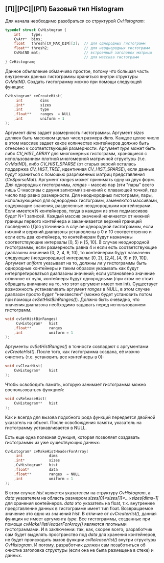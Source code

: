 ## [П]|[РС]|(РП) Базовый тип Histogram

Для начала необходимо разобраться со структурой *CvHistogram*:

```cpp
typedef struct CvHistogram {
    int     type;
    CvArr*  bins;
    float   thresh[CV_MAX_DIM][2];  // для однородных гистограмм
    float** thresh2;                // для неоднородных гистограмм
    CvMatND mat;                    // встроенный заголовок матрицы
                                    // для массива гистограмм
} CvHistogram;
```

Данное объявление обманчиво простое, потому что большая часть внутренних данных гистограммы храниться внутри структуры *CvMatND*. Создать гистограмму можно при помощи следующей функции:

```cpp
CvHistogram* cvCreateHist(
     int        dims
    ,int*       sizes
    ,int        type
    ,float**    ranges  = NULL
    ,int        uniform = 1
);
```

Аргумент *dims* задает размерность гистограммы. Аргумент *sizes* должен быть массивом целых чисел размера *dims*. Каждое целое число в этом массиве задает какое количество контейнеров должно быть отнесено к соответствующей размерности. Аргумент *type* может быть либо *CV_HIST_ARRAY* для многомерных гистограмм, хранящиеся с использованием плотной многомерной матричной структуры (т.е. *CvMatND*), либо *CV_HIST_SPARSE* (от старых версий осталась поддержка *CV_HIST_TREE*, идентичная *CV_HIST_SPARSE*), если данные будут храниться с помощью разряженных матриц представления (*CvSparseMat*). Аргумент *ranges* может принимать одну из двух форм. Для однородных гистограммы, *ranges* - массив пар (эти "пары" всего лишь C-массивы с двумя записями) значений с плавающей точкой, где число пар равно размерности. Для неоднородных гистограмм, пары, использующиеся для однородных гистограмм, заменяются массивами, содержащие значения, разделенные неоднородными контейнерами. Если имеется N контейнеров, тогда в каждом из этих подмассивов будет N+1 записей. Каждый массив значений начинается от нижней границы первого контейнера и заканчивается верхней границей последнего (Для уточнения: в случае однородной гистограммы, если нижний и верхний диапазоны установлены в 0 и 10 соответственно и если есть два контейнера, то контейнерам будут назначены соответствующие интервалы [0, 5) и [5, 10]. В случае неоднородной гистограммы, если размерность равна 4 и если есть соответствующие диапазоны значений (0, 2, 4, 9, 10), то контейнерам будут назначены следующие (неоднородные) интервалы: [0, 2), [2,4), [4, 9) и [9, 10]). Аргумент *uniform* указывает на то, должны ли у гистограммы быть однородные контейнеры и таким образом указывать как будут интерпретироваться диапазоны значений; если установлено значение отличное от нуля, контейнеры будут однородными (при этом не стоит обращать внимание на то, что этот аргумент имеет тип int). Существует возможность устанавливать аргумент *ranges* в NULL, в этом случае диапазон просто будет "неизвестен" (можно будет установить потом при помощи *cvSetHistBinRanges()*). Должно быть очевидно, что значения диапазона необходимо задавать перед использованием гистограмм.

```cpp
void cvSetHistBinRanges(
     CvHistogram*   hist
    ,float**        ranges
    ,int            uniform = 1
);
```

Аргументы *cvSetHistRanges()* в точности совпадают с аргументами *cvCreateHist()*. После того, как гистограмма создана, её можно очистить (т.е. установить все контейнеры в 0):

```cpp
void cvClearHist(
    CvHistogram*    hist
);
```

Чтобы освободить память, которую занимает гистограмма можно воспользоваться функцией: 

```cpp
void cvReleaseHist(
    CvHistogram**   hist
);
```

Как и всегда для вызова подобного рода функций передается двойной указатель на объект. После освобождения памяти, указатель на гистограмму устанавливается в NULL.

Есть еще одна полезная функция, которая позволяет создавать гистограммы из уже существующих данных:

```cpp
CvHistogram* cvMakeHistHeaderForArray(
     int            dims
    ,int*           sizes
    ,CvHistogram*   hist
    ,float*         data
    ,float**        ranges  = NULL
    ,int            uniform = 1
);
```

В этом случае *hist* является указателем на структуру *CvHistogram*, а *data* указателем на область размером *sizes[0]×sizes[1]×...×sizes[dims-1]* для хранения контейнеров. *data* это указатель на float, т.к. внутреннее представление данных в гистограмме имеет тип float. Возвращаемое значение это одно из значений *hist*. В отличие от *cvCreateHist()*, данная функция не имеет аргумента *type*. Все гистограммы, созданные при помощи *cvMakeHistHeaderForArray()* являются плотными гистограммами. И в заключении: так, как, скорее всего, разработчик сам будет выделять пространство под *data* для хранения контейнеров, не будет происходить вызов функции *cvReleaseHist()* внутри структуры *CvHistogram*. И потому, разработчик должен сам позаботиться об очистке заголовка структуры (если она не была размещена в стеке) и данных.

